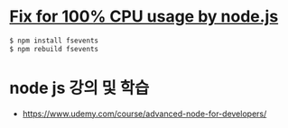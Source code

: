 # [Fix for 100% CPU usage by node.js](https://medium.com/@manusajith/fix-for-100-cpu-usage-by-node-js-529916100aa6)

```zsh
$ npm install fsevents
$ npm rebuild fsevents
```

# node js 강의 및 학습 
- https://www.udemy.com/course/advanced-node-for-developers/
